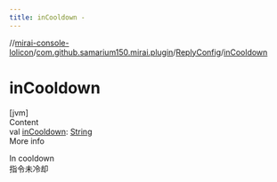 ```yaml
---
title: inCooldown -
---
```

//[mirai-console-lolicon](../../../index.md)/[com.github.samarium150.mirai.plugin](../index.md)/[ReplyConfig](index.md)/[inCooldown](in-cooldown.md)



# inCooldown  
[jvm]  
Content  
val [inCooldown](in-cooldown.md): [String](https://kotlinlang.org/api/latest/jvm/stdlib/kotlin/-string/index.html)  
More info  


In cooldown <br> 指令未冷却

  



